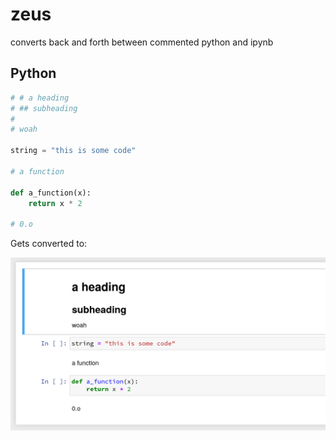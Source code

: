# zeus
converts back and forth between commented python and ipynb

## Python
```py
# # a heading
# ## subheading
#
# woah

string = "this is some code"

# a function

def a_function(x):
    return x * 2

# 0.o
```

Gets converted to:

![Jupyter Screenshot](ex.png)
